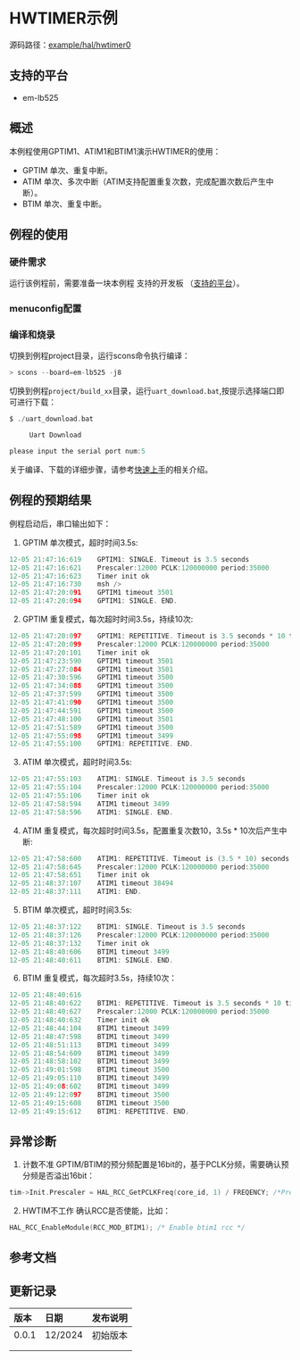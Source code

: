 # HWTIMER示例

源码路径：[example/hal/hwtimer0](https://github.com/OpenSiFli/SiFli-SDK/tree/main/example/hal/hwtimer0)

## 支持的平台
<!-- 支持哪些板子和芯片平台 -->
+ em-lb525


## 概述
<!-- 例程简介 -->
本例程使用GPTIM1、ATIM1和BTIM1演示HWTIMER的使用：
+ GPTIM 单次、重复中断。
+ ATIM 单次、多次中断（ATIM支持配置重复次数，完成配置次数后产生中断）。
+ BTIM 单次、重复中断。

## 例程的使用
<!-- 说明如何使用例程，比如连接哪些硬件管脚观察波形，编译和烧写可以引用相关文档。
对于rt_device的例程， 还需要把本例程用到的配置开关列出来，比如PWM例程用到了PWM1，需要在onchip菜单里使能PWM1 -->
      
### 硬件需求
运行该例程前，需要准备一块本例程 支持的开发板 （[支持的平台](quick_start)）。

### menuconfig配置


### 编译和烧录
切换到例程project目录，运行scons命令执行编译：
```c
> scons --board=em-lb525 -j8
```
切换到例程`project/build_xx`目录，运行`uart_download.bat`,按提示选择端口即可进行下载：
```c
$ ./uart_download.bat

     Uart Download

please input the serial port num:5
```
关于编译、下载的详细步骤，请参考[快速上手](quick_start)的相关介绍。

## 例程的预期结果
<!-- 说明例程运行结果，比如哪几个灯会亮，会打印哪些log，以便用户判断例程是否正常运行，运行结果可以结合代码分步骤说明 -->
例程启动后，串口输出如下：
1. GPTIM 单次模式，超时时间3.5s:
```c
12-05 21:47:16:619    GPTIM1: SINGLE. Timeout is 3.5 seconds
12-05 21:47:16:621    Prescaler:12000 PCLK:120000000 period:35000
12-05 21:47:16:623    Timer init ok
12-05 21:47:16:730    msh />
12-05 21:47:20:091    GPTIM1 timeout 3501
12-05 21:47:20:094    GPTIM1: SINGLE. END.
```

2. GPTIM 重复模式，每次超时时间3.5s，持续10次:
```c
12-05 21:47:20:097    GPTIM1: REPETITIVE. Timeout is 3.5 seconds * 10 times.
12-05 21:47:20:099    Prescaler:12000 PCLK:120000000 period:35000
12-05 21:47:20:101    Timer init ok
12-05 21:47:23:590    GPTIM1 timeout 3501
12-05 21:47:27:084    GPTIM1 timeout 3501
12-05 21:47:30:596    GPTIM1 timeout 3500
12-05 21:47:34:088    GPTIM1 timeout 3500
12-05 21:47:37:599    GPTIM1 timeout 3500
12-05 21:47:41:090    GPTIM1 timeout 3500
12-05 21:47:44:591    GPTIM1 timeout 3500
12-05 21:47:48:100    GPTIM1 timeout 3501
12-05 21:47:51:589    GPTIM1 timeout 3500
12-05 21:47:55:098    GPTIM1 timeout 3499
12-05 21:47:55:100    GPTIM1: REPETITIVE. END.
```

3. ATIM 单次模式，超时时间3.5s:
```c
12-05 21:47:55:103    ATIM1: SINGLE. Timeout is 3.5 seconds
12-05 21:47:55:104    Prescaler:12000 PCLK:120000000 period:35000
12-05 21:47:55:106    Timer init ok
12-05 21:47:58:594    ATIM1 timeout 3499
12-05 21:47:58:596    ATIM1: SINGLE. END.
```

4. ATIM 重复模式，每次超时时间3.5s，配置重复次数10，3.5s * 10次后产生中断:
```c
12-05 21:47:58:600    ATIM1: REPETITIVE. Timeout is (3.5 * 10) seconds.
12-05 21:47:58:645    Prescaler:12000 PCLK:120000000 period:35000
12-05 21:47:58:651    Timer init ok
12-05 21:48:37:107    ATIM1 timeout 38494
12-05 21:48:37:111    ATIM1: END.
```

5. BTIM 单次模式，超时时间3.5s:
```c
12-05 21:48:37:122    BTIM1: SINGLE. Timeout is 3.5 seconds
12-05 21:48:37:126    Prescaler:12000 PCLK:120000000 period:35000
12-05 21:48:37:132    Timer init ok
12-05 21:48:40:606    BTIM1 timeout 3499
12-05 21:48:40:611    BTIM1: SINGLE. END.
```

6. BTIM 重复模式，每次超时3.5s，持续10次：
```c
12-05 21:48:40:616    
12-05 21:48:40:622    BTIM1: REPETITIVE. Timeout is 3.5 seconds * 10 times.
12-05 21:48:40:627    Prescaler:12000 PCLK:120000000 period:35000
12-05 21:48:40:632    Timer init ok
12-05 21:48:44:104    BTIM1 timeout 3499
12-05 21:48:47:598    BTIM1 timeout 3499
12-05 21:48:51:113    BTIM1 timeout 3499
12-05 21:48:54:609    BTIM1 timeout 3499
12-05 21:48:58:102    BTIM1 timeout 3499
12-05 21:49:01:598    BTIM1 timeout 3500
12-05 21:49:05:110    BTIM1 timeout 3499
12-05 21:49:08:602    BTIM1 timeout 3499
12-05 21:49:12:097    BTIM1 timeout 3500
12-05 21:49:15:608    BTIM1 timeout 3500
12-05 21:49:15:612    BTIM1: REPETITIVE. END.
```


## 异常诊断
1. 计数不准
GPTIM/BTIM的预分频配置是16bit的，基于PCLK分频，需要确认预分频是否溢出16bit：
```c
tim->Init.Prescaler = HAL_RCC_GetPCLKFreq(core_id, 1) / FREQENCY; /*Prescaler is 16 bits, please select correct frequency*/
```
2. HWTIM不工作
确认RCC是否使能，比如：
```c
HAL_RCC_EnableModule(RCC_MOD_BTIM1); /* Enable btim1 rcc */
```

## 参考文档

## 更新记录

|版本 |日期 |发布说明|
|:---|:---|:---|
|0.0.1|12/2024|初始版本|
||||
||||